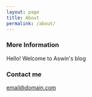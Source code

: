 ```yaml
---
layout: page
title: About
permalink: /about/
---
```




### More Information

Hello!
Welcome to Aswin's blog

### Contact me

[email@domain.com](mailto:email@domain.com)
